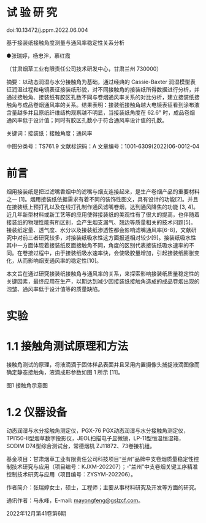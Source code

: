 # 试 验 研 究

doi:10.13472/j.ppm.2022.06.004

基于接装纸接触角度测量与通风率稳定性关系分析

●张瑞婷，杨忠泮，慕红霞

（甘肃烟草工业有限责任公司技术研发中心，甘肃兰州 730000）

摘要：以动态润湿与水分接触角为基础，通过经典的 Cassie-Baxter 润湿模型表征润湿过程和电镜表征接装纸形貌，对不同接触角的接装纸所得数据进行分析，并通过接触角、接装纸有胶区孔数不同与卷烟通风率关系的对比分析，建立接装纸接触角与成品卷烟通风率的关系。结果表明：接装纸接触角越大电镜表征看到涂布液含量越多并且原纸纤维结构观察越不明显，当接装纸角度在 62.6° 时，成品卷烟通风率低于设计值；同时有胶区孔数小于符合通风率设计值的孔数。

关键词：接装纸；接触角度；通风率

中图分类号：TS761.9 文献标识码：A 文章编号：1001-6309(2022)06-0012-04

# 前言

烟用接装纸是把过滤嘴香烟中的滤嘴与烟支连接起来，是生产卷烟产品的重要材料之一 [1]。烟用接装纸依据需求有着不同的装饰性图文，具有设计的功能[2]。并且在接装纸上预打孔以及在线打孔制作通风滤嘴卷烟，达到通风降焦的功能 [3, 4]。近几年新型材料或新工艺等的应用使得接装纸的美观性有了很大的提高，也伴随着接装纸的物理性能有所区别，会产生烟支漏气、翘边等质量相关的技术问题[5]。接装纸定量、透气度、水分以及接装纸渗透性都会影响滤嘴通风率[6-8]，文献研究中对前三者研究较多，对接装纸吸水性这方面报道相对较少[9]。接装纸吸水性其中一方面体现着接装纸反面接触角不同，角度的区别代表接装纸吸水速率的不同。在卷接过程中，由于接装纸吸水速率快，会使吸胶量增加，引起接装纸膨胀变化，从而影响烟支通风率的稳定性[10]。

本文旨在通过研究接装纸接触角与通风率的关系，来探索影响接装纸质量稳定性的关键因素，最终应用在生产，以期达到减少因接装纸接触角造成的成品卷烟出现的泡皱、通风率低于设计值等的质量缺陷。

# 实验

# 1.1 接触角测试原理和方法

接触角测试的原理，将液滴滴于固体样品表面并且采用内置摄像头捕捉液滴图像而确定静态接触角，液滴成形参数如图 1 所示 [11]。

图1 接触角示意图

# 1.2 仪器设备

动态润湿与水分接触角测定仪，PGX-76 PGX动态润湿与水分接触角测定仪，TPI150-Ⅱ型烟草数字投影仪，JEOL扫描电子显微镜，LP-11型恒温恒湿箱，SODIM D74型综合测试台，常德烟机 ZJ11872、73卷接机组。

基金项目：甘肃烟草工业有限责任公司科技项目“兰州”品牌中支卷烟质量稳定性控制技术研究与应用（项目编号：KJXM-202207）；-“兰州”中支卷烟关键工序精准控制技术研究与应用（项目编号：ZYSYM-202206）。

作者简介：张瑞婷女士，硕士，工程师；主要从事材料研究及开发等方面的研究。

通讯作者：马永峰，E-mail: mayongfeng@gslzcf.com。

2022年12月第41卷第6期